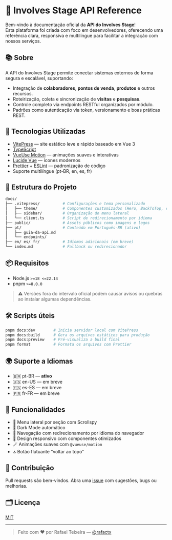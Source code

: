# 🚀 Involves Stage API Reference

Bem-vindo à documentação oficial da **API do Involves Stage**!  
Esta plataforma foi criada com foco em desenvolvedores, oferecendo uma referência clara, responsiva e multilíngue para facilitar a integração com nossos serviços.

## 📚 Sobre

A API do Involves Stage permite conectar sistemas externos de forma segura e escalável, suportando:

- Integração de **colaboradores**, **pontos de venda**, **produtos** e outros recursos.
- Roteirização, coleta e sincronização de **visitas** e **pesquisas**.
- Controle completo via endpoints RESTful organizados por módulo.
- Padrões como autenticação via token, versionamento e boas práticas REST.

## 🧱 Tecnologias Utilizadas

- [VitePress](https://vitepress.dev/) — site estático leve e rápido baseado em Vue 3
- [TypeScript](https://www.typescriptlang.org/)
- [VueUse Motion](https://motion.vueuse.org/) — animações suaves e interativas
- [Lucide Vue](https://lucide.dev/) — ícones modernos
- [Prettier](https://prettier.io/) + [ESLint](https://eslint.org/) — padronização de código
- Suporte multilíngue (pt-BR, en, es, fr)

## 📂 Estrutura do Projeto

```bash
docs/
├── .vitepress/          # Configurações e tema personalizado
│   ├── theme/           # Componentes customizados (Hero, BackToTop, etc)
│   ├── sidebar/         # Organização do menu lateral
│   └── client.ts        # Script de redirecionamento por idioma
├── public/              # Assets públicos como imagens e logos
├── pt/                  # Conteúdo em Português-BR (ativo)
│   ├── guia-da-api.md
│   └── endpoints/
├── en/ es/ fr/          # Idiomas adicionais (em breve)
└── index.md             # Fallback ou redirecionador
```

## 📦 Requisitos

- Node.js `>=18 <=22.14`
- pnpm `>=8.0.0`

> ⚠️ Versões fora do intervalo oficial podem causar avisos ou quebras ao instalar algumas dependências.

## 🛠️ Scripts úteis

```bash
pnpm docs:dev        # Inicia servidor local com VitePress
pnpm docs:build      # Gera os arquivos estáticos para produção
pnpm docs:preview    # Pré-visualiza a build final
pnpm format          # Formata os arquivos com Prettier
```

## 🌍 Suporte a Idiomas

- 🇧🇷 pt-BR — **ativo**
- 🇺🇸 en-US — em breve
- 🇪🇸 es-ES — em breve
- 🇫🇷 fr-FR — em breve

## 🧪 Funcionalidades

- 🔎 Menu lateral por seção com Scrollspy
- 🌙 Dark Mode automático
- 📎 Navegação com redirecionamento por idioma do navegador
- 📱 Design responsivo com componentes otimizados
- 🪄 Animações suaves com `@vueuse/motion`
- 🔝 Botão flutuante “voltar ao topo”

## 🤝 Contribuição

Pull requests são bem-vindos.
Abra uma [issue](https://github.com/rafactx/involves-stage-api-reference/issues) com sugestões, bugs ou melhorias.

## 🗂️ Licença

[MIT](LICENSE)

---

> Feito com ❤️ por Rafael Teixeira — [@rafactx](https://github.com/rafactx)